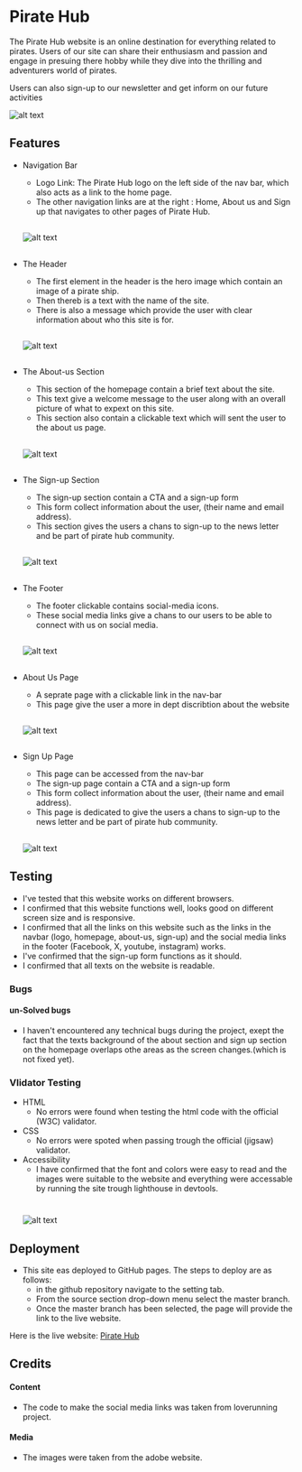 # Pirate Hub

The Pirate Hub website is an online destination for everything related to pirates. Users of  our site can share their enthusiasm and passion and engage in presuing there hobby while they dive into the thrilling and adventurers world of pirates.

Users can also sign-up to our newsletter and get inform on our future activities

![alt text](<assets/readmeimages/different screen sizes.png>)

## Features

- Navigation Bar
  
  - Logo Link: The Pirate Hub logo on the left side of the nav bar, which also acts as a link to the home page.
  - The other navigation links are at the right : Home, About us and Sign up that navigates to other pages of Pirate Hub.
  ##
  ![alt text](assets/readmeimages/Navbar-screen-shot.PNG)
  ##

- The Header

  - The first element in the header is the hero image which contain an image of a pirate ship.
  - Then thereb is a text with the name of the site.
  - There is also a message which provide the user with clear information about who this site is for.
  ##
  ![alt text](assets/readmeimages/Header-screen-shot.PNG)
  ##

- The About-us Section

  - This section of the homepage contain a brief text about the site.
  - This text give a welcome message to the user along with an overall picture of what to expext on this site.
  - This section also contain a clickable text which will sent the user to the about us page.
  ##
  ![alt text](<assets/readmeimages/about us section-screen-shot.PNG>)
  ##

- The Sign-up Section

  - The sign-up section contain a CTA and a sign-up form
  - This form collect information about the user, (their name and email address).
  - This section gives the users a chans to sign-up to the news letter and be part of pirate hub community.
  ##
  ![alt text](assets/readmeimages/Signup-section-screen-shot.PNG)
  ##

- The Footer

  - The footer clickable contains social-media icons. 
  - These social media links give a chans to our users to be able to connect with us on social media.
  ##
  ![alt text](assets/readmeimages/Footer-section-screen-shot.PNG)

  ##
- About Us Page
  - A seprate page with a clickable link in the nav-bar
  - This page give the user a more in dept discribtion about the website
  ## 
  ![alt text](<assets/readmeimages/about us page-screen-shot.PNG>)

  ##
- Sign Up Page
  - This page can be accessed from the nav-bar
  - The sign-up page contain a CTA and a sign-up form
  - This form collect information about the user, (their name and email address).
  - This page is dedicated to give the users a chans to sign-up to the news letter and be part of pirate hub community.
  ##
  ![alt text](assets/readmeimages/Signup-page-screen-shot.PNG)

## Testing 

- I've tested that this website works on different browsers.
- I confirmed that this website functions well, looks good on different screen size and is responsive.
- I confirmed that all the links on this website such as the links in the navbar (logo, homepage, about-us, sign-up) and the social media links in the footer (Facebook, X, youtube, instagram) works.
- I've confirmed that the sign-up form functions as it should.
- I confirmed that all texts on the website is readable.

### Bugs

#### un-Solved bugs

- I haven't encountered any technical bugs during the project, exept the fact that the texts background of the about section and sign up section on the homepage overlaps othe areas as the screen changes.(which is not fixed yet).

### Vlidator Testing

- HTML
  - No errors were found when testing the html code with the official (W3C) validator.
- CSS
  - No errors were spoted when passing trough the official (jigsaw) validator.
- Accessibility
  - I have confirmed that the font and colors were easy to read and the images were suitable to the website and everything were accessable by running the site trough lighthouse in devtools.
  #
  ![alt text](assets/readmeimages/Lighthouse-status-higher.PNG)
  

## Deployment

  - This site eas deployed to GitHub pages. The steps to deploy are as follows:
    - in the github repository navigate to the setting tab.
    - From the source section drop-down menu select the master branch.
    - Once the master branch has been selected, the page will provide the link to the live website.

  Here is the live website: [Pirate Hub](https://ngisng.github.io/Pirate_Hub_finale/index.html) 

## Credits

  #### Content
  - The code to make the social media links was taken from loverunning project.
  #### Media
  - The images were taken from the adobe website.

